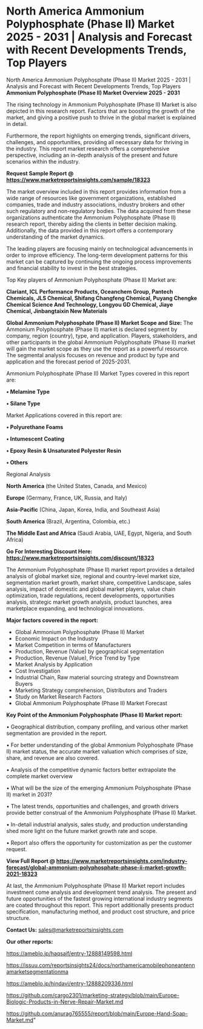 # North America Ammonium Polyphosphate (Phase II) Market 2025 - 2031 | Analysis and Forecast with Recent Developments Trends, Top Players
North America Ammonium Polyphosphate (Phase II) Market 2025 - 2031 | Analysis and Forecast with Recent Developments Trends, Top Players
<Strong> Ammonium Polyphosphate (Phase II) Market Overview 2025 - 2031</strong>

The rising technology in Ammonium Polyphosphate (Phase II) Market is also depicted in this research report. Factors that are boosting the growth of the market, and giving a positive push to thrive in the global market is explained in detail.

Furthermore, the report highlights on emerging trends, significant drivers, challenges, and opportunities, providing all necessary data for thriving in the industry. This report market research offers a comprehensive perspective, including an in-depth analysis of the present and future scenarios within the industry.

<strong>Request Sample Report @ <a href=https://www.marketreportsinsights.com/sample/18323>https://www.marketreportsinsights.com/sample/18323</a></strong>

The market overview included in this report provides information from a wide range of resources like government organizations, established companies, trade and industry associations, industry brokers and other such regulatory and non-regulatory bodies. The data acquired from these organizations authenticate the Ammonium Polyphosphate (Phase II) research report, thereby aiding the clients in better decision making. Additionally, the data provided in this report offers a contemporary understanding of the market dynamics.

The leading players are focusing mainly on technological advancements in order to improve efficiency. The long-term development patterns for this market can be captured by continuing the ongoing process improvements and financial stability to invest in the best strategies.

Top Key players of Ammonium Polyphosphate (Phase II) Market are:

<strong>Clariant, ICL Performance Products, Oceanchem Group, Pantech Chemicals, JLS Chemical, Shifang Changfeng Chemical, Puyang Chengke Chemical Science And Technology, Longyou GD Chemical, Jiaye Chemical, Jinbangtaixin New Materials</strong>

<strong><b>Global Ammonium Polyphosphate (Phase II) Market Scope and Size:</b></strong>
The Ammonium Polyphosphate (Phase II) market is declared segment by company, region (country), type, and application. Players, stakeholders, and other participants in the global Ammonium Polyphosphate (Phase II) market will gain the market scope as they use the report as a powerful resource. The segmental analysis focuses on revenue and product by type and application and the forecast period of 2025-2031.

Ammonium Polyphosphate (Phase II) Market Types covered in this report are:

<strong>• Melamine Type

• Silane Type</strong>

Market Applications covered in this report are:

<strong>• Polyurethane Foams

• Intumescent Coating

• Epoxy Resin & Unsaturated Polyester Resin

• Others</strong> 

Regional Analysis

<strong>North America</strong> (the United States, Canada, and Mexico)

<strong>Europe</strong> (Germany, France, UK, Russia, and Italy)

<strong>Asia-Pacific</strong> (China, Japan, Korea, India, and Southeast Asia)

<strong>South America</strong> (Brazil, Argentina, Colombia, etc.)

<strong>The Middle East and Africa</strong> (Saudi Arabia, UAE, Egypt, Nigeria, and South Africa)

<strong>Go For Interesting Discount Here: <a href=https://www.marketreportsinsights.com/discount/18323>https://www.marketreportsinsights.com/discount/18323</a></strong>

The Ammonium Polyphosphate (Phase II) market report provides a detailed analysis of global market size, regional and country-level market size, segmentation market growth, market share, competitive Landscape, sales analysis, impact of domestic and global market players, value chain optimization, trade regulations, recent developments, opportunities analysis, strategic market growth analysis, product launches, area marketplace expanding, and technological innovations.

<strong><b>Major factors covered in the report:</b></strong>
<ul>
  <li>Global Ammonium Polyphosphate (Phase II) Market </li>
  <li>Economic Impact on the Industry</li>
  <li>Market Competition in terms of Manufacturers</li>
  <li>Production, Revenue (Value) by geographical segmentation</li>
  <li>Production, Revenue (Value), Price Trend by Type</li>
  <li>Market Analysis by Application</li>
  <li>Cost Investigation</li>
  <li>Industrial Chain, Raw material sourcing strategy and Downstream Buyers</li>
  <li>Marketing Strategy comprehension, Distributors and Traders</li>
  <li>Study on Market Research Factors</li>
  <li>Global Ammonium Polyphosphate (Phase II) Market Forecast</li>
</ul>

<strong><b>Key Point of the Ammonium Polyphosphate (Phase II) Market report:</b></strong>

• Geographical distribution, company profiling, and various other market segmentation are provided in the report.

• For better understanding of the global Ammonium Polyphosphate (Phase II) market status, the accurate market valuation which comprises of size, share, and revenue are also covered.

• Analysis of the competitive dynamic factors better extrapolate the complete market overview

• What will be the size of the emerging Ammonium Polyphosphate (Phase II) market in 2031?

• The latest trends, opportunities and challenges, and growth drivers provide better construal of the Ammonium Polyphosphate (Phase II) Market.

• In-detail industrial analysis, sales study, and production understanding shed more light on the future market growth rate and scope.

• Report also offers the opportunity for customization as per the customer request.

<strong><b>View Full Report @ <a href=https://www.marketreportsinsights.com/industry-forecast/global-ammonium-polyphosphate-phase-ii-market-growth-2021-18323>https://www.marketreportsinsights.com/industry-forecast/global-ammonium-polyphosphate-phase-ii-market-growth-2021-18323</a></b></strong>


At last, the Ammonium Polyphosphate (Phase II) Market report includes investment come analysis and development trend analysis. The present and future opportunities of the fastest growing international industry segments are coated throughout this report. This report additionally presents product specification, manufacturing method, and product cost structure, and price structure.

<strong>Contact Us:</strong>
sales@marketreportsinsights.com

<strong>Our other reports:</strong>

<a href=https://ameblo.jp/haqsaif/entry-12888149598.html>https://ameblo.jp/haqsaif/entry-12888149598.html</a>

<a href=https://issuu.com/reportsinsights24/docs/northamericamobilephoneantennamarketsegmentationma>https://issuu.com/reportsinsights24/docs/northamericamobilephoneantennamarketsegmentationma</a>

<a href=https://ameblo.jp/hindavi/entry-12888209336.html>https://ameblo.jp/hindavi/entry-12888209336.html</a>

<a href=https://github.com/cargo2301/marketing-strategy/blob/main/Europe-Biologic-Products-in-Nerve-Repair-Market.md>https://github.com/cargo2301/marketing-strategy/blob/main/Europe-Biologic-Products-in-Nerve-Repair-Market.md</a>

<a href=https://github.com/anurag765555/report/blob/main/Europe-Hand-Soap-Market.md>https://github.com/anurag765555/report/blob/main/Europe-Hand-Soap-Market.md</a>"

